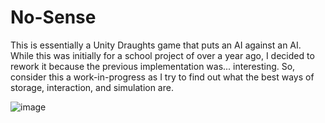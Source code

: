 # No-Sense
This is essentially a Unity Draughts game that puts an AI against an AI. While this was initially for a school project of over a year ago, I decided to rework it because the previous implementation was... interesting. So, consider this a work-in-progress as I try to find out what the best ways of storage, interaction, and simulation are.

![image](https://user-images.githubusercontent.com/45997197/135987540-8619fe49-24f1-43c7-96db-86a917176ee4.png)
